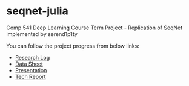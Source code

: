 # seqnet-julia
Comp 541 Deep Learning Course Term Project - Replication of SeqNet implemented by serend1p1ty

You can follow the project progress from below links:
* [Research Log](https://docs.google.com/document/d/1zc91eirBzs69MEuiu_Ad0Ttj3nynLWFkWC4WJJXWZMg/edit?usp=sharing)
* [Data Sheet](https://docs.google.com/spreadsheets/d/14Y6lXQZgW_Q0lcYdDo88VR00FbtlfkWw08sSVjcdjl4/edit?usp=sharing)
* [Presentation](https://docs.google.com/presentation/d/1PyOYIgrurewbP5map9o4cp1GxYAw1suQI_EVPpdiZhI/edit?usp=sharing)
* [Tech Report](https://www.overleaf.com/read/zgkzqthbnygp)
